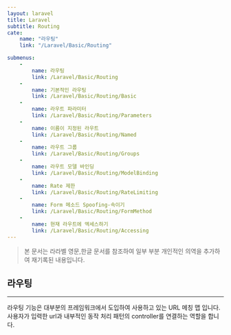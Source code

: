 ```yaml
---
layout: laravel
title: Laravel
subtitle: Routing
cate:
    name: "라우팅"
    link: "/Laravel/Basic/Routing"

submenus:
    -
        name: 라우팅
        link: /Laravel/Basic/Routing
    -
        name: 기본적인 라우팅
        link: /Laravel/Basic/Routing/Basic
    -
        name: 라우트 파라미터
        link: /Laravel/Basic/Routing/Parameters
    -
        name: 이름이 지정된 라우트
        link: /Laravel/Basic/Routing/Named
    -
        name: 라우트 그룹
        link: /Laravel/Basic/Routing/Groups
    -
        name: 라우트 모델 바인딩
        link: /Laravel/Basic/Routing/ModelBinding
    -
        name: Rate 제한
        link: /Laravel/Basic/Routing/RateLimiting
    -
        name: Form 메소드 Spoofing-속이기
        link: /Laravel/Basic/Routing/FormMethod
    -
        name: 현재 라우트에 엑세스하기
        link: /Laravel/Basic/Routing/Accessing
---
```


> 본 문서는 라라벨 영문,한글 문서를 참조하여 일부 부분 개인적인 의역을 추가하여 재기록된 내용입니다.

## 라우팅
---

라우팅 기능은 대부분의 프레임워크에서 도입하여 사용하고 있는 URL 메칭 맵 입니다. 사용자가 입력한 url과 내부적인 동작 처리 패턴의 controller를 연결하는 역할을 합니다.





